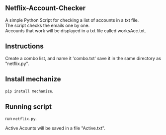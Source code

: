 ## Netflix-Account-Checker
A simple Python Script for checking a list of accounts in a txt file.<br>
The script checks the emails one by one.<br>
Accounts that work will be displayed in a txt file called worksAcc.txt.<br>


## Instructions
Create a combo list, and name it 'combo.txt' save it in the same directory as "netflix.py".<br>
## Install mechanize
`pip install mechanize`. <br>

## Running script
run `netflix.py`. <br>

Active Acounts will be saved in a file "Active.txt".<br>


